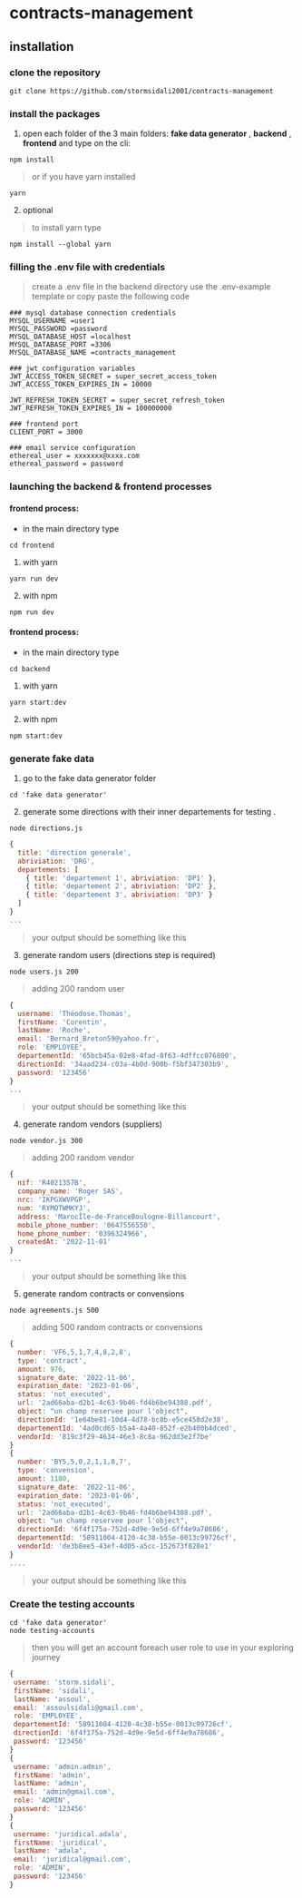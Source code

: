# contracts-management
## installation
###  clone the repository
```
git clone https://github.com/stormsidali2001/contracts-management
```
### install the packages
1. open each folder of the 3 main folders: **fake data generator** , **backend** , **frontend** and type on the cli:
```
npm install
```
> or if you have yarn installed
```
yarn
```
2. optional
>to install yarn type
```
npm install --global yarn
```
### filling the .env file with credentials
> create a .env file in the backend directory 
> use the .env-example template or copy paste the following code
```.env
### mysql database connection credentials
MYSQL_USERNAME =user1   
MYSQL_PASSWORD =password
MYSQL_DATABASE_HOST =localhost
MYSQL_DATABASE_PORT =3306
MYSQL_DATABASE_NAME =contracts_management

### jwt configuration variables
JWT_ACCESS_TOKEN_SECRET = super_secret_access_token
JWT_ACCESS_TOKEN_EXPIRES_IN = 10000

JWT_REFRESH_TOKEN_SECRET = super_secret_refresh_token
JWT_REFRESH_TOKEN_EXPIRES_IN = 100000000

### frontend port
CLIENT_PORT = 3000

### email service configuration
ethereal_user = xxxxxxx@xxxx.com
ethereal_password = password
```

### launching the backend & frontend processes
#### frontend process:
* in the main directory type
```
cd frontend
```
1. with yarn
```
yarn run dev
```
2. with npm
```
npm run dev
```
#### frontend process:
* in the main directory type
```
cd backend
```
1. with yarn
```
yarn start:dev
```
2. with npm
```
npm start:dev
```


###  generate fake data 
1. go to the fake data generator folder
```
cd 'fake data generator'
```
2. generate some directions with their inner departements for testing .
```
node directions.js
```

```javascript
{
  title: 'direction generale',
  abriviation: 'DRG',
  departements: [
    { title: 'departement 1', abriviation: 'DP1' },
    { title: 'departement 2', abriviation: 'DP2' },
    { title: 'departement 3', abriviation: 'DP3' }
  ]
}
...
```
> your output should be something like this

3. generate random users (directions step is required)
```
node users.js 200
```
> adding 200 random user

```javascript
{
  username: 'Théodose.Thomas',
  firstName: 'Corentin',
  lastName: 'Roche',
  email: 'Bernard_Breton59@yahoo.fr',
  role: 'EMPLOYEE',
  departementId: '65bcb45a-02e8-4fad-8f63-4dffcc076800',
  directionId: '34aad234-c03a-4b0d-900b-f5bf347303b9',
  password: '123456'
}
...
```
> your output should be something like this

4. generate random vendors (suppliers)
```
node vendor.js 300
```
> adding 200 random vendor
```javascript
{
  nif: 'R4021357B',
  company_name: 'Roger SAS',
  nrc: 'IKPGXWVPGP',
  num: 'RYMOTWMKYJ',
  address: 'MarocÎle-de-FranceBoulogne-Billancourt',
  mobile_phone_number: '0647556550',
  home_phone_number: '0396324966',
  createdAt: '2022-11-01'
}
...
```
> your output should be something like this

5. generate random contracts or convensions
```
node agreements.js 500
```
> adding 500 random contracts or convensions

```javascript
{
  number: 'VF6,5,1,7,4,8,2,8',
  type: 'contract',
  amount: 976,
  signature_date: '2022-11-06',
  expiration_date: '2023-01-06',
  status: 'not_executed',
  url: '2ad66aba-d2b1-4c63-9b46-fd4b6be94388.pdf',
  object: "un champ reservee pour l'object",
  directionId: '1e64be81-10d4-4d78-bc8b-e5ce458d2e38',
  departementId: '4ad0cd65-b5a4-4a40-852f-e2b400b4dced',
  vendorId: '819c3f29-4634-46e3-8c8a-962dd3e2f7be'
}
{
  number: 'BY5,5,0,2,1,1,8,7',
  type: 'convension',
  amount: 1180,
  signature_date: '2022-11-06',
  expiration_date: '2023-01-06',
  status: 'not_executed',
  url: '2ad66aba-d2b1-4c63-9b46-fd4b6be94388.pdf',
  object: "un champ reservee pour l'object",
  directionId: '6f4f175a-752d-4d9e-9e5d-6ff4e9a78686',
  departementId: '58911004-4120-4c38-b55e-0013c99726cf',
  vendorId: 'de3b8ee5-43ef-4d05-a5cc-152673f828e1'
}
....
```
> your output should be something like this

### Create the testing accounts
 ```
 cd 'fake data generator'
 node testing-accounts
 ```
 > then you will get an account foreach user role to use in your exploring journey
 ```javascript
 {
  username: 'storm.sidali',
  firstName: 'sidali',
  lastName: 'assoul',
  email: 'assoulsidali@gmail.com',
  role: 'EMPLOYEE',
  departementId: '58911004-4120-4c38-b55e-0013c99726cf',
  directionId: '6f4f175a-752d-4d9e-9e5d-6ff4e9a78686',
  password: '123456'
}
{
  username: 'admin.admin',
  firstName: 'admin',
  lastName: 'admin',
  email: 'admin@gmail.com',
  role: 'ADMIN',
  password: '123456'
}
{
  username: 'juridical.adala',
  firstName: 'juridical',
  lastName: 'adala',
  email: 'juridical@gmail.com',
  role: 'ADMIN',
  password: '123456'
}

 ```



